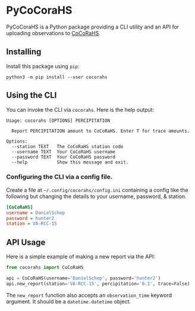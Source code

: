 # PyCoCoraHS

PyCoCoraHS is a Python package providing a CLI utility and an API for uploading observations to
[CoCoRaHS](https://cocorahs.org).

## Installing
Install this package using `pip`:
```shell
python3 -m pip install --user cocorahs
```

## Using the CLI
You can invoke the CLI via `cocorahs`. Here is the help output:
```
Usage: cocorahs [OPTIONS] PERCIPITATION

  Report PERCIPITATION amount to CoCoRaHS. Enter T for trace amounts.

Options:
  --station TEXT   The CoCoRaHS station code
  --username TEXT  Your CoCoRaHS username
  --password TEXT  Your CoCoRaHS password
  --help           Show this message and exit.
```

### Configuring the CLI via a config file.
Create a file at `~/.config/cocorahs/config.ini` containing a config like the following but
changing the details to your username, password, & station.
```ini
[CoCoRaHS]
username = DanielSchep
password = hunter2
station = VA-RCC-15
```

## API Usage
Here is a simple example of making a new report via the API:
```python
from cocorahs import CoCoRaHS

api = CoCoRaHS(username='DanielSchep', password='hunter2')
api.new_report(station='VA-RCC-15', percipitation='0.1', trace=False)
```

The `new_report` function also accepts an `observation_time` keyword argument. It should be a
`datetime.datetime` object.
